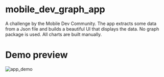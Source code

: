# mobile_dev_graph_app

A challenge by the Mobile Dev Community.
The app extracts some data from a Json file and builds a beautiful
UI that displays the data.
No graph package is used. All charts are built manually.

# Demo preview

![app_demo](https://user-images.githubusercontent.com/77219677/215355932-341f7e48-f7bd-4662-b0cc-83188635ccdb.gif)
